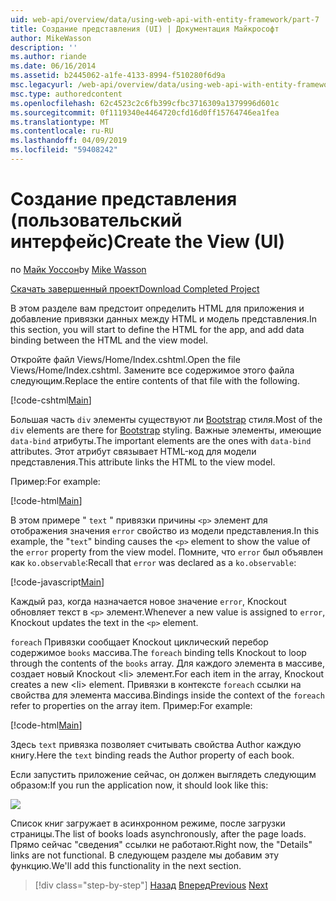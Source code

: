 ```yaml
---
uid: web-api/overview/data/using-web-api-with-entity-framework/part-7
title: Создание представления (UI) | Документация Майкрософт
author: MikeWasson
description: ''
ms.author: riande
ms.date: 06/16/2014
ms.assetid: b2445062-a1fe-4133-8994-f510280f6d9a
msc.legacyurl: /web-api/overview/data/using-web-api-with-entity-framework/part-7
msc.type: authoredcontent
ms.openlocfilehash: 62c4523c2c6fb399cfbc3716309a1379996d601c
ms.sourcegitcommit: 0f1119340e4464720cfd16d0ff15764746ea1fea
ms.translationtype: MT
ms.contentlocale: ru-RU
ms.lasthandoff: 04/09/2019
ms.locfileid: "59408242"
---
```

# <a name="create-the-view-ui"></a><span data-ttu-id="d2c37-102">Создание представления (пользовательский интерфейс)</span><span class="sxs-lookup"><span data-stu-id="d2c37-102">Create the View (UI)</span></span>

<span data-ttu-id="d2c37-103">по [Майк Уоссон](https://github.com/MikeWasson)</span><span class="sxs-lookup"><span data-stu-id="d2c37-103">by [Mike Wasson](https://github.com/MikeWasson)</span></span>

[<span data-ttu-id="d2c37-104">Скачать завершенный проект</span><span class="sxs-lookup"><span data-stu-id="d2c37-104">Download Completed Project</span></span>](https://github.com/MikeWasson/BookService)

<span data-ttu-id="d2c37-105">В этом разделе вам предстоит определить HTML для приложения и добавление привязки данных между HTML и модель представления.</span><span class="sxs-lookup"><span data-stu-id="d2c37-105">In this section, you will start to define the HTML for the app, and add data binding between the HTML and the view model.</span></span>

<span data-ttu-id="d2c37-106">Откройте файл Views/Home/Index.cshtml.</span><span class="sxs-lookup"><span data-stu-id="d2c37-106">Open the file Views/Home/Index.cshtml.</span></span> <span data-ttu-id="d2c37-107">Замените все содержимое этого файла следующим.</span><span class="sxs-lookup"><span data-stu-id="d2c37-107">Replace the entire contents of that file with the following.</span></span>

[!code-cshtml[Main](part-7/samples/sample1.cshtml)]

<span data-ttu-id="d2c37-108">Большая часть `div` элементы существуют ли [Bootstrap](http://getbootstrap.com/) стиля.</span><span class="sxs-lookup"><span data-stu-id="d2c37-108">Most of the `div` elements are there for [Bootstrap](http://getbootstrap.com/) styling.</span></span> <span data-ttu-id="d2c37-109">Важные элементы, имеющие `data-bind` атрибуты.</span><span class="sxs-lookup"><span data-stu-id="d2c37-109">The important elements are the ones with `data-bind` attributes.</span></span> <span data-ttu-id="d2c37-110">Этот атрибут связывает HTML-код для модели представления.</span><span class="sxs-lookup"><span data-stu-id="d2c37-110">This attribute links the HTML to the view model.</span></span>

<span data-ttu-id="d2c37-111">Пример:</span><span class="sxs-lookup"><span data-stu-id="d2c37-111">For example:</span></span>

[!code-html[Main](part-7/samples/sample2.html)]

<span data-ttu-id="d2c37-112">В этом примере &quot; `text` &quot; привязки причины `<p>` элемент для отображения значения `error` свойство из модели представления.</span><span class="sxs-lookup"><span data-stu-id="d2c37-112">In this example, the &quot;`text`&quot; binding causes the `<p>` element to show the value of the `error` property from the view model.</span></span> <span data-ttu-id="d2c37-113">Помните, что `error` был объявлен как `ko.observable`:</span><span class="sxs-lookup"><span data-stu-id="d2c37-113">Recall that `error` was declared as a `ko.observable`:</span></span>

[!code-javascript[Main](part-7/samples/sample3.js)]

<span data-ttu-id="d2c37-114">Каждый раз, когда назначается новое значение `error`, Knockout обновляет текст в `<p>` элемент.</span><span class="sxs-lookup"><span data-stu-id="d2c37-114">Whenever a new value is assigned to `error`, Knockout updates the text in the `<p>` element.</span></span>

<span data-ttu-id="d2c37-115">`foreach` Привязки сообщает Knockout циклический перебор содержимое `books` массива.</span><span class="sxs-lookup"><span data-stu-id="d2c37-115">The `foreach` binding tells Knockout to loop through the contents of the `books` array.</span></span> <span data-ttu-id="d2c37-116">Для каждого элемента в массиве, создает новый Knockout &lt;li&gt; элемент.</span><span class="sxs-lookup"><span data-stu-id="d2c37-116">For each item in the array, Knockout creates a new &lt;li&gt; element.</span></span> <span data-ttu-id="d2c37-117">Привязки в контексте `foreach` ссылки на свойства для элемента массива.</span><span class="sxs-lookup"><span data-stu-id="d2c37-117">Bindings inside the context of the `foreach` refer to properties on the array item.</span></span> <span data-ttu-id="d2c37-118">Пример:</span><span class="sxs-lookup"><span data-stu-id="d2c37-118">For example:</span></span>

[!code-html[Main](part-7/samples/sample4.html)]

<span data-ttu-id="d2c37-119">Здесь `text` привязка позволяет считывать свойства Author каждую книгу.</span><span class="sxs-lookup"><span data-stu-id="d2c37-119">Here the `text` binding reads the Author property of each book.</span></span>

<span data-ttu-id="d2c37-120">Если запустить приложение сейчас, он должен выглядеть следующим образом:</span><span class="sxs-lookup"><span data-stu-id="d2c37-120">If you run the application now, it should look like this:</span></span>

![](part-7/_static/image1.png)

<span data-ttu-id="d2c37-121">Список книг загружает в асинхронном режиме, после загрузки страницы.</span><span class="sxs-lookup"><span data-stu-id="d2c37-121">The list of books loads asynchronously, after the page loads.</span></span> <span data-ttu-id="d2c37-122">Прямо сейчас &quot;сведения&quot; ссылки не работают.</span><span class="sxs-lookup"><span data-stu-id="d2c37-122">Right now, the &quot;Details&quot; links are not functional.</span></span> <span data-ttu-id="d2c37-123">В следующем разделе мы добавим эту функцию.</span><span class="sxs-lookup"><span data-stu-id="d2c37-123">We'll add this functionality in the next section.</span></span>

> [!div class="step-by-step"]
> <span data-ttu-id="d2c37-124">[Назад](part-6.md)
> [Вперед](part-8.md)</span><span class="sxs-lookup"><span data-stu-id="d2c37-124">[Previous](part-6.md)
[Next](part-8.md)</span></span>
